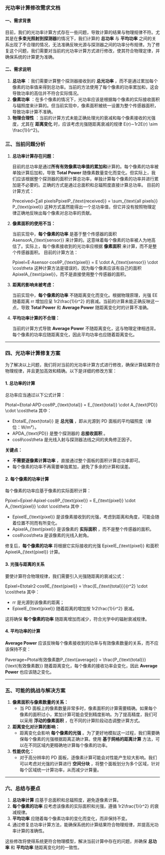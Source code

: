### 光功率计算修改需求文档

#### 一、需求背景

目前，我们的光功率计算方式存在一些问题，导致计算的结果与物理规律不符。尤其是在**多束光照射到探测器**的情况下，我们计算的 **总功率** 与 **平均功率** 之间的关系出现了不合理的情况，无法准确反映光源与探测器之间的功率分布规律。为了修复这个问题，我们需要对当前的光功率计算方式进行修改，使其符合物理定律，并确保系统的计算更为准确。

#### 二、需求说明

1. **总功率** ：我们需要计算整个探测器接收到的  **总光功率** ，而不是通过累加每个像素的功率值来得到总功率。当前的方法使用了每个像素的功率累加和，这会导致功率的高估并不符合实际情况。
2. **像素功率** ：在多个像素的情况下，光功率应该是根据每个像素的实际接收面积与辐照度来计算的。但当前实现中，像素面积被统一设置为整个传感器面积，导致功率计算不准确。
3. **物理合理性** ：当前的计算方式未能正确处理光的衰减和每个像素接收的光强度，尤其在 **距离变化** 时，应该考虑光强随距离衰减的规律 E(r)∼1r2E(r) \sim \frac{1}{r^2}。

### 三、当前问题分析

1. **总功率计算存在问题：**

   目前的总功率是通过**所有有效像素功率值的累加和**计算的。每个像素的功率被单独计算后加和，导致 **Total Power** 随像素数量变化而变化。但实际上，我们应该根据整个探测器的面积计算总功率，单独计算每个像素的功率并进行累加是不必要的。正确的方式是通过总面积和总辐照度直接计算总功率。
   目前的计算方式：

   Preceived=∑all pixelsPpixelP_{\text{received}} = \sum_{\text{all pixels}} P_{\text{pixel}}
   这种方式虽然能得出一个总功率值，但它并没有按照物理定律正确地反映出每个像素对总功率的贡献。
2. **像素面积的使用不当：**

   当前实现中，**每个像素的功率** 是基于整个传感器的面积 AsensorA_{\text{sensor}} 来计算的。这意味着每个像素的功率被人为地高估了。实际上，每个像素接收到的光功率应根据 **像素面积** 来计算，而不是整个传感器面积。
   目前的计算方法：

   Ppixel=E⋅Asensor⋅cos⁡θP_{\text{pixel}} = E \cdot A_{\text{sensor}} \cdot \cos\theta
   这种计算方法是错误的，因为每个像素应该有自己的面积 ApixelA_{\text{pixel}}，而不是直接使用整个传感器的面积。
3. **距离的影响未被考虑：**

   当前实现中，**每个像素的功率** 不随距离变化而变化。根据物理原理，光强 EE 随着距离 rr 增加应呈 1r2\frac{1}{r^2} 的衰减。当前的计算未能正确反映这一点，导致 **Total Power** 和 **Average Power** 随距离变化时的计算不准确。
4. **平均功率计算的不合理：**

   当前的计算方式导致 **Average Power** 不随距离变化，这与物理定律相违背。每个像素的功率应随距离变化，因此平均功率也应随着距离变化。

---

### 四、光功率计算修复方案

为了解决以上问题，我们将对当前的光功率计算方式进行修改，确保计算结果符合物理规律，并且更加高效和精确。以下是详细的修改方案：

#### 1. **总功率的计算**

总功率应当通过以下公式计算：

Ptotal=Etotal⋅APD⋅cos⁡θP_{\text{total}} = E_{\text{total}} \cdot A_{\text{PD}} \cdot \cos\theta
其中：

* EtotalE_{\text{total}} 是  **总光强** ，即从光源到 PD 面板的平均辐照度（单位：W/m²）。
* APDA_{\text{PD}} 是整个探测器的  **总接收面积** 。
* cos⁡θ\cos\theta 是光线入射与探测器法线之间的夹角修正因子。

**关键点：**

* **不需要逐像素计算功率** ，直接通过整个面板的面积计算总功率即可。
* 每个像素的功率不再需要单独累加，避免了多余的计算和误差。

#### 2. **每个像素的功率计算**

每个像素的功率应基于像素的实际面积计算：

Ppixel=Epixel⋅Apixel⋅cos⁡θP_{\text{pixel}} = E_{\text{pixel}} \cdot A_{\text{pixel}} \cdot \cos\theta
其中：

* EpixelE_{\text{pixel}} 是该像素接收到的光强，考虑到距离和角度，可能会随着位置不同而有所变化。
* ApixelA_{\text{pixel}} 是该像素的  **实际面积** ，而不是整个传感器的面积。
* cos⁡θ\cos\theta 是该像素的光线入射角。

修复后，**每个像素的功率** 将根据它实际接收的光强 EpixelE_{\text{pixel}} 和面积 ApixelA_{\text{pixel}} 计算。

#### 3. **光强与距离的关系**

要使计算符合物理规律，我们需要引入光强随距离的衰减公式：

Epixel=Etotalr2⋅cos⁡θE_{\text{pixel}} = \frac{E_{\text{total}}}{r^2} \cdot \cos\theta
其中：

* rr 是光源到该像素的距离；
* EpixelE_{\text{pixel}} 随着距离的增加按 1r2\frac{1}{r^2} 衰减。

这将确保 **每个像素的功率** 随距离增加而减少，符合光学中的辐射衰减规律。

#### 4. **平均功率的计算**

**Average Power** 应该反映每个像素接收到的功率与有效像素数量的关系，而不应该保持不变：

Paverage=Ptotal有效像素数P_{\text{average}} = \frac{P_{\text{total}}}{\text{有效像素数}}
随着距离变化，每个像素的接收功率会变化，因此 **Average Power** 也应该随之变化。

---

### 五、可能的挑战与解决方案

1. **像素面积与像素数量的关系：**
   * 当 PD 面板上的像素数量非常多时，像素面积的计算需要精确。如果每个像素的面积过小，累加计算可能会受到精度影响。为了提高精度，我们可以采用  **浮动的像素面积** ，在不同的计算阶段动态调整计算方式。
2. **距离变化对计算的影响：**
   * 距离变化会影响  **每个像素的光强** 。为了更好地模拟这一过程，我们需要确保每个像素的光强根据距离正确计算。使用 **基于网格的距离计算** 方法，可以在不同区域内更精确地计算每个像素的功率。
3. **性能优化：**
   * 对于高分辨率的 PD 面板，逐像素计算可能会对性能产生较大影响。我们可以考虑对光强的计算进行  **空间分块** ，将整个面板划分为多个区域，针对每个区域统一计算功率，从而减少计算量。

---

### 六、总结与要点

1. **总功率计算** 应基于总面积和总辐照度，避免逐像素计算。
2. **每个像素的功率** 应考虑该像素的实际面积和光强，遵循 1r2\frac{1}{r^2} 的衰减规律。
3. **平均功率** 应随着每个像素功率的变化而变化，而非保持不变。
4. 通过修复总功率计算方法，能确保系统的计算结果符合物理规律，并提高光功率计算的准确性。

这些修改将使得系统更符合物理模型，解决当前计算中存在的问题，并确保 **总功率** 和 **平均功率** 随距离变化时的一致性。
